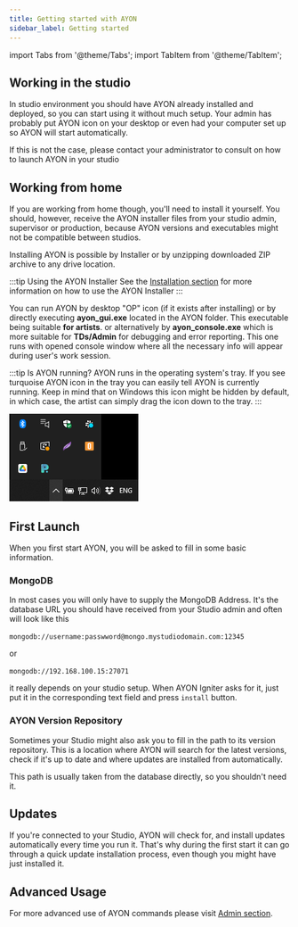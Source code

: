```yaml
---
title: Getting started with AYON
sidebar_label: Getting started
---
```


import Tabs from '@theme/Tabs';
import TabItem from '@theme/TabItem';


## Working in the studio

In studio environment you should have AYON already installed and deployed,  so you can start using it without much setup. Your admin has probably put AYON icon on your desktop or even had your computer set up so AYON will start automatically.

If this is not the case, please contact your administrator to consult on how to launch AYON in your studio

## Working from home

If you are working from home though, you'll need to install it yourself. You should, however, receive the AYON installer files from your studio
admin, supervisor or production, because AYON versions and executables might not be compatible between studios.  

Installing AYON is possible by Installer or by unzipping downloaded ZIP archive to any drive location.

:::tip Using the AYON Installer
See the [Installation section](artist_install.md) for more information on how to use the AYON Installer
:::


You can run AYON by desktop "OP" icon (if it exists after installing) or by directly executing **ayon_gui.exe** located in the AYON folder. This executable being suitable **for artists**. or alternatively by **ayon_console.exe** which is more suitable for **TDs/Admin** for debugging and error reporting. This one runs with opened console window where all the necessary info will appear during user's work session.

:::tip Is AYON running?
AYON runs in the operating system's tray. If you see turquoise AYON icon in the tray you can easily tell AYON is currently running.
Keep in mind that on Windows this icon might be hidden by default, in which case, the artist can simply drag the icon down to the tray.
:::

![Systray](assets/artist_systray.png)


## First Launch


When you first start AYON, you will be asked to fill in some basic information.

### MongoDB

In most cases you will only have to supply the MongoDB Address.
It's the database URL you should have received from your Studio admin and often will look like this

`mongodb://username:passwword@mongo.mystudiodomain.com:12345`

 or

 `mongodb://192.168.100.15:27071`

it really depends on your studio setup. When AYON Igniter asks for it, just put it in the corresponding text field and press `install` button.

### AYON Version Repository

Sometimes your Studio might also ask you to fill in the path to its version
repository. This is a location where AYON will search for the latest versions, check if it's up to date and where updates are installed from automatically.

This path is usually taken from the database directly, so you shouldn't need it.


## Updates

If you're connected to your Studio, AYON will check for, and install updates automatically every time you run it. That's why during the first start it can go through a quick update installation process, even though you might have just installed it.


## Advanced Usage

For more advanced use of AYON commands please visit [Admin section](admin_ayon_commands.md).